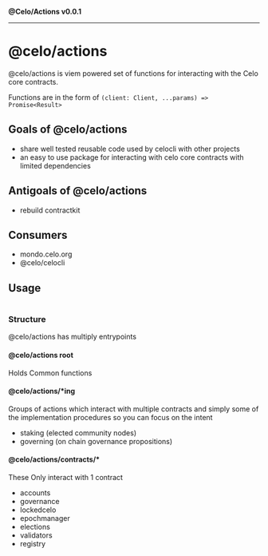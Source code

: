 **@Celo/Actions v0.0.1**

***

# @celo/actions

@celo/actions is viem powered set of functions for interacting with the Celo core contracts.

Functions are in the form of `(client: Client, ...params) => Promise<Result>`

## Goals of @celo/actions

* share well tested reusable code used by celocli with other projects
* an easy to use package for interacting with celo core contracts with limited dependencies

## Antigoals of @celo/actions

* rebuild contractkit

## Consumers

* mondo.celo.org
* @celo/celocli

## Usage

```typescript

```

### Structure

@celo/actions has multiply entrypoints

#### @celo/actions root

Holds Common functions

#### @celo/actions/*ing

Groups of actions which interact with multiple contracts and simply some of the implementation procedures so you can focus on the intent
  
* staking (elected community nodes)
* governing (on chain governance propositions)

#### @celo/actions/contracts/*

These Only interact with 1 contract
  
* accounts
* governance
* lockedcelo
* epochmanager
* elections
* validators
* registry
